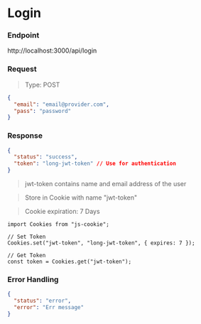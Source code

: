 # Login

### Endpoint

http://localhost:3000/api/login

### Request

> Type: POST

```json
{
  "email": "email@provider.com",
  "pass": "password"
}
```

### Response

```json
{
  "status": "success",
  "token": "long-jwt-token" // Use for authentication
}
```

> jwt-token contains name and email address of the user

> Store in Cookie with name "jwt-token"

> Cookie expiration: 7 Days

```tsx
import Cookies from "js-cookie";

// Set Token
Cookies.set("jwt-token", "long-jwt-token", { expires: 7 });

// Get Token
const token = Cookies.get("jwt-token");
```

### Error Handling

```json
{
  "status": "error",
  "error": "Err message"
}
```
